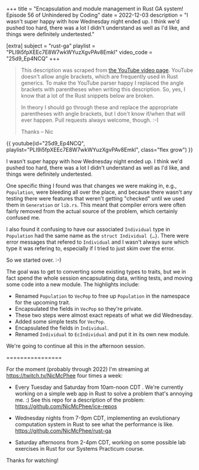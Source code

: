 +++
title = "Encapsulation and module management in Rust GA system! Episode 56 of Unhindered by Coding"
date = 2022-12-03
description = "I wasn't super happy with how Wednesday night ended up. I think we'd pushed too hard, there was a lot I didn't understand as well as I'd like, and things were definitely undertested."

[extra]
subject = "rust-ga"
playlist = "PLI9i5fpXEEc7E8W7wkWYuzXgvPAv8Emkl"
video_code = "25d9_Ep4NCQ"
+++

> This description was scraped from
> [the YouTube video page](https://www.youtube.com/watch?v=25d9_Ep4NCQ&list=PLI9i5fpXEEc7E8W7wkWYuzXgvPAv8Emkl).
> YouTube doesn't allow angle brackets, which are frequently used
> in Rust generics. To make the YouTube parser happy I replaced the
> angle brackets with parentheses when writing this description.
> So, yes, I know that a lot of the Rust snippets below are broken.
>
> In theory I should go through these and replace
> the appropriate parentheses with angle brackets, but I don't
> know if/when that will ever happen. Pull requests always
> welcome, though. :-)
>
> Thanks – Nic

<div>
 {{ 
    youtube(id="25d9_Ep4NCQ", playlist="PLI9i5fpXEEc7E8W7wkWYuzXgvPAv8Emkl", class="flex grow")
 }} 
</div>

I wasn't super happy with how Wednesday night ended up. I think we'd pushed too hard, there was a lot I didn't understand as well as I'd like, and things were definitely undertested.

One specific thing I found was that changes we were making in, e.g., `Population`, were bleeding all over the place, and because there wasn't any testing there were features that weren't getting "checked" until we used them in `Generation` or `lib.rs`. This meant that compiler errors were often fairly removed from the actual source of the problem, which certainly confused me.

I also found it confusing to have our associated `Individual` type in `Population` had the same name as the `struct Individual {…}`. There were error messages that refered to `Individual` and I wasn't always sure which type it was refering to, especially if I tried to just skim over the error.

So we started over. :-)

The goal was to get to converting some existing types to traits, but we in fact spend the whole session encapsulating data, writing tests, and moving some code into a new module. The highlights include:

- Renamed `Population` to `VecPop` to free up `Population` in the namespace for the upcoming trait.
- Encapsulated the fields in `VecPop` so they're private.
 - These two steps were almost exact repeats of what we did Wednesday.
- Added some simple tests for `VecPop`.
- Encapsulated the fields in `Individual`.
- Renamed `Individual` to `EcIndividual` and put it in its own new module.

We're going to continue all this in the afternoon session.

================

For the moment (probably through 2022) I'm streaming at https://twitch.tv/NicMcPhee four times a week:

* Every Tuesday and Saturday from 10am-noon CDT . We're currently working on a simple web app in Rust to solve a problem that's annoying me. :) See this repo for a description of the problem: https://github.com/NicMcPhee/ice-repos

* Wednesday nights from 7-9pm CDT, implementing an evolutionary computation system in Rust to see what the performance is like. https://github.com/NicMcPhee/rust-ga

* Saturday afternoons from 2-4pm CDT, working on some possible lab exercises in Rust for our Systems Practicum course.

Thanks for watching!
